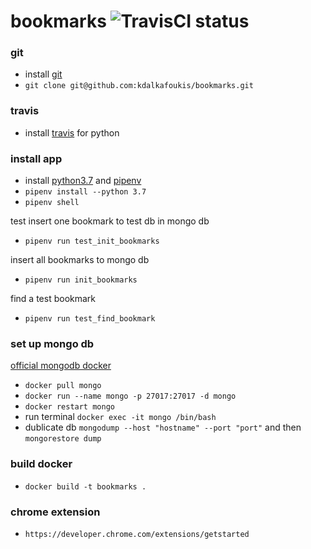 # bookmarks ![TravisCI status](https://travis-ci.org/kdalkafoukis/bookmarks.svg?branch=master)  


### git  
- install [git](https://git-scm.com/downloads)
- `git clone git@github.com:kdalkafoukis/bookmarks.git`

### travis  
- install [travis](https://docs.travis-ci.com/user/languages/python/) for python

### install app  

- install [python3.7](https://www.python.org/) and [pipenv](https://docs.pipenv.org/en/latest/install/#installing-pipenv)
- `pipenv install --python 3.7`
- `pipenv shell`  

test insert one bookmark to test db in mongo db
- `pipenv run test_init_bookmarks`  

insert all bookmarks to mongo db
- `pipenv run init_bookmarks`

find a test bookmark  
- `pipenv run test_find_bookmark`

### set up mongo db  

[official mongodb docker](https://hub.docker.com/_/mongo)

- `docker pull mongo`
- `docker run --name mongo -p 27017:27017 -d mongo`
- `docker restart mongo`
-  run terminal `docker exec -it mongo /bin/bash`
-  dublicate db `mongodump --host "hostname" --port "port"` and then `mongorestore dump`

### build docker

- `docker build -t bookmarks .`

### chrome extension

- `https://developer.chrome.com/extensions/getstarted`